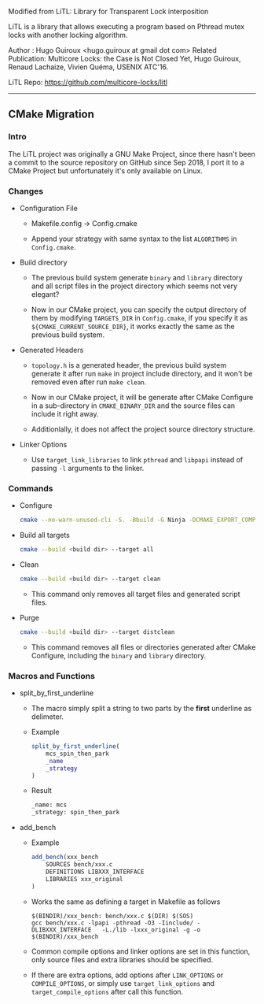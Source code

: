 Modified from LiTL: Library for Transparent Lock interposition

LiTL is a library that allows executing a program based on Pthread mutex locks with another locking algorithm.

Author : Hugo Guiroux <hugo.guiroux at gmail dot com>
Related Publication: Multicore Locks: the Case is Not Closed Yet, Hugo Guiroux, Renaud Lachaize, Vivien Quéma, USENIX ATC'16.

LiTL Repo: https://github.com/multicore-locks/litl

---

## CMake Migration

### Intro

The LiTL project was originally a GNU Make Project, 
since there hasn't been a commit to the source repository on GitHub since Sep 2018, I port it to a CMake Project but unfortunately it's only available on Linux.

### Changes

+ Configuration File
    + Makefile.config -> Config.cmake
    
    + Append your strategy with same syntax to the list `ALGORITHMS` in `Config.cmake`.


+ Build directory
    + The previous build system generate `binary` and `library` directory and all script files in the project directory which seems not very elegant?

    + Now in our CMake project, you can specify the output directory of them by modifying `TARGETS_DIR` in `Config.cmake`, if you specify it as `${CMAKE_CURRENT_SOURCE_DIR}`, it works exactly the same as the previous build system.


+ Generated Headers
    + `topology.h` is a generated header, the previous build system generate it after run `make` in project include directory, and it won't be removed even after run `make clean`.

    + Now in our CMake project, it will be generate after CMake Configure in a sub-directory in `CMAKE_BINARY_DIR` and the source files can include it right away. 
    
    + Additionlally, it does not affect the project source directory structure.

+ Linker Options
    + Use `target_link_libraries` to link `pthread` and `libpapi` instead of passing `-l` arguments to the linker.

### Commands

+ Configure

    ```sh
    cmake --no-warn-unused-cli -S. -Bbuild -G Ninja -DCMAKE_EXPORT_COMPILE_COMMANDS:BOOL=TRUE
    ````

+ Build all targets

    ```sh
    cmake --build <build dir> --target all
    ````

+ Clean

    ```sh
    cmake --build <build dir> --target clean
    ````
    + This command only removes all target files and generated script files.


+ Purge

    ```sh
    cmake --build <build dir> --target distclean
    ````
    + This command removes all files or directories generated after CMake Configure, including the `binary` and `library` directory.

### Macros and Functions

+ split_by_first_underline
    + The macro simply split a string to two parts by the **first** underline as delimeter.

    + Example
        ```cmake
        split_by_first_underline(
            mcs_spin_then_park
            _name
            _strategy
        )
        ````

    + Result
        ```sh
        _name: mcs
        _strategy: spin_then_park
        ````

+ add_bench
    + Example
        ```cmake
        add_bench(xxx_bench
            SOURCES bench/xxx.c
            DEFINITIONS LIBXXX_INTERFACE
            LIBRARIES xxx_original
        )
        ````
    + Works the same as defining a target in Makefile as follows
        ```make
        $(BINDIR)/xxx_bench: bench/xxx.c $(DIR) $(SOS)
        gcc bench/xxx.c -lpapi -pthread -O3 -Iinclude/ -DLIBXXX_INTERFACE   -L./lib -lxxx_original -g -o $(BINDIR)/xxx_bench
        ````

    + Common compile options and linker options are set in this function, only source files and extra libraries should be specified.

    + If there are extra options, add options after `LINK_OPTIONS` or `COMPILE_OPTIONS`, or simply use `target_link_options` and `target_compile_options` after call this function.